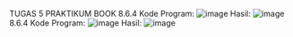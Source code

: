 TUGAS 5 PRAKTIKUM BOOK
8.6.4
Kode Program:
![image](https://user-images.githubusercontent.com/115335408/197383996-a0e458e6-957f-4270-a11e-b7505c714bb7.png)
Hasil:
![image](https://user-images.githubusercontent.com/115335408/197384002-3f1a6d85-7c84-4ed7-9b9f-e1f66f6dfb4b.png)
8.6.4
Kode Program:
![image](https://user-images.githubusercontent.com/115335408/197384010-536d5cdf-9481-4183-9592-6dd861378a9f.png)
Hasil:
![image](https://user-images.githubusercontent.com/115335408/197384013-0881374d-ff1a-4654-b43f-ccf91ff54fca.png)
